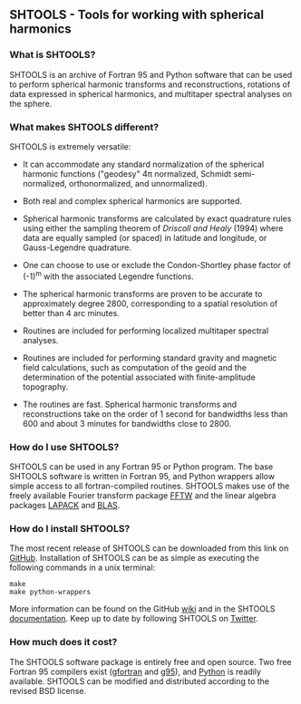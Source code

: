 ## SHTOOLS - Tools for working with spherical harmonics ##

### What is SHTOOLS? ###
		
SHTOOLS is an archive of Fortran 95 and Python software that can be used to perform spherical harmonic transforms and reconstructions, rotations of data expressed in spherical harmonics, and multitaper spectral analyses on the sphere.

### What makes SHTOOLS different? ###

SHTOOLS is extremely versatile:

* It can accommodate any standard normalization of the spherical harmonic functions ("geodesy" 4&pi; normalized,  Schmidt semi-normalized, orthonormalized, and unnormalized).
		
* Both real and complex spherical harmonics are supported.

* Spherical harmonic transforms are calculated by exact quadrature rules using either the sampling theorem of *Driscoll and Healy* (1994) where data are equally sampled (or spaced) in latitude and longitude, or Gauss-Legendre quadrature.

* One can choose to use or exclude the Condon-Shortley phase factor of (-1)<sup>m</sup> with the associated Legendre functions.

* The spherical harmonic transforms are proven to be accurate to approximately degree 2800, corresponding to a spatial resolution of better than 4 arc minutes.

* Routines are included for performing localized multitaper spectral analyses.

* Routines are included for performing standard gravity and magnetic field calculations, such as computation of the geoid and the determination of the potential associated with finite-amplitude topography.

* The routines are fast. Spherical harmonic transforms and reconstructions take on the order of 1 second for bandwidths less than 600 and about 3 minutes for bandwidths close to 2800.
		
### How do I use SHTOOLS? ###

SHTOOLS can be used in any Fortran 95 or Python program. The base SHTOOLS software is written in Fortran 95, and Python wrappers allow simple access to all fortran-compiled routines. SHTOOLS makes use of the freely available Fourier transform package [FFTW](http://www.fftw.org) and the linear algebra packages [LAPACK](http://www.netlib.org/lapack/) and [BLAS](http://www.netlib.org/blas/).

### How do I install SHTOOLS? ###

The most recent release of SHTOOLS can be downloaded from this link on [GitHub](https://github.com/SHTOOLS/SHTOOLS/releases). Installation of SHTOOLS can be as simple as executing the following commands in a unix terminal:

    make
    make python-wrappers

More information can be found on the GitHub [wiki](https://github.com/SHTOOLS/SHTOOLS/wiki) and in the SHTOOLS [documentation](www/documentation.html). Keep up to date by following SHTOOLS on [Twitter](https://twitter.com/SH_tools).

### How much does it cost? ###

The SHTOOLS software package is entirely free and open source. Two free Fortran 95 compilers exist ([gfortran](http://gcc.gnu.org/) and [g95](http://www.g95.org/)), and [Python](https://www.python.org/) is readily available. SHTOOLS can be modified and distributed according to the revised BSD license.